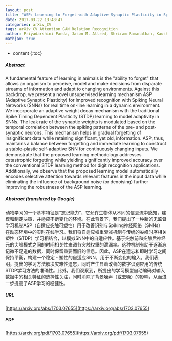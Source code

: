 ```yaml
---
layout: post
title: "ASP: Learning to Forget with Adaptive Synaptic Plasticity in Spiking Neural Networks"
date: 2017-03-22 13:48:47
categories: arXiv_CV
tags: arXiv_CV Attention GAN Relation Recognition
author: Priyadarshini Panda, Jason M. Allred, Shriram Ramanathan, Kaushik Roy
mathjax: true
---
```


* content
{:toc}

##### Abstract
A fundamental feature of learning in animals is the "ability to forget" that allows an organism to perceive, model and make decisions from disparate streams of information and adapt to changing environments. Against this backdrop, we present a novel unsupervised learning mechanism ASP (Adaptive Synaptic Plasticity) for improved recognition with Spiking Neural Networks (SNNs) for real time on-line learning in a dynamic environment. We incorporate an adaptive weight decay mechanism with the traditional Spike Timing Dependent Plasticity (STDP) learning to model adaptivity in SNNs. The leak rate of the synaptic weights is modulated based on the temporal correlation between the spiking patterns of the pre- and post-synaptic neurons. This mechanism helps in gradual forgetting of insignificant data while retaining significant, yet old, information. ASP, thus, maintains a balance between forgetting and immediate learning to construct a stable-plastic self-adaptive SNN for continuously changing inputs. We demonstrate that the proposed learning methodology addresses catastrophic forgetting while yielding significantly improved accuracy over the conventional STDP learning method for digit recognition applications. Additionally, we observe that the proposed learning model automatically encodes selective attention towards relevant features in the input data while eliminating the influence of background noise (or denoising) further improving the robustness of the ASP learning.

##### Abstract (translated by Google)
动物学习的一个基本特征是“忘记能力”，它允许生物体从不同的信息流中感知，建模和制定决策，并适应不断变化的环境。在此背景下，我们提出了一种新的无监督学习机制ASP（自适应突触可塑性）用于改善识别与Spiking神经网络（SNNs）在动态环境中的实时在线学习。我们将自适应权重衰减机制与传统的尖峰时序相关塑性（STDP）学习相结合，以模拟SNN中的自适应性。基于突触前和突触后神经元的尖峰模式之间的时间相关性来调节突触权重的泄漏率。这种机制有助于逐渐忘记微不足道的数据，同时保留重要而旧的信息。因此，ASP在遗忘和即时学习之间保持平衡，构建一个稳定 - 塑性的自适应SNN，用于不断变化的输入。我们表明，提出的学习方法解决灾难性遗忘，同时产生显着改善的数字识别应用的传统STDP学习方法的准确性。此外，我们观察到，所提出的学习模型自动编码对输入数据中的相关特征的选择性关注，同时消除了背景噪声（或去噪）的影响，从而进一步提高了ASP学习的稳健性。

##### URL
[https://arxiv.org/abs/1703.07655](https://arxiv.org/abs/1703.07655)

##### PDF
[https://arxiv.org/pdf/1703.07655](https://arxiv.org/pdf/1703.07655)

